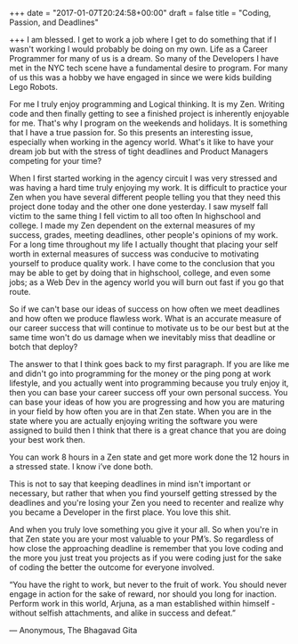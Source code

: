 +++
date = "2017-01-07T20:24:58+00:00"
draft = false
title = "Coding, Passion, and Deadlines"

+++
I am blessed. I get to work a job where I get to do something that if I wasn't working I would probably be doing on my own. Life as a Career Programmer for many of us is a dream. So many of the Developers I have met in the NYC tech scene have a fundamental desire to program. For many of us this was a hobby we have engaged in since we were kids building Lego Robots. 


For me I truly enjoy programming and Logical thinking. It is my Zen. Writing code and then finally getting to see a finished project is inherently enjoyable for me. That's why I program on the weekends and holidays. It is something that I have a true passion for. So this presents an interesting issue, especially when working in the agency world. What's it like to have your dream job but with the stress of tight deadlines and Product Managers competing for your time?


When I first started working in the agency circuit I was very stressed and was having a hard time truly enjoying my work. It is difficult to practice your Zen when you have several different people telling you that they need this project done today and the other one done yesterday. I saw myself fall victim to the same thing I fell victim to all too often In highschool and college. I made my Zen dependent on the external measures of my success, grades, meeting deadlines, other people's opinions of my work.  For a long time throughout my life I actually thought that placing your self worth in external measures of success was conducive to motivating yourself to produce quality work. I have come to the conclusion that you may be able to get by doing that in highschool, college, and even some jobs; as a Web Dev in the agency world you will burn out fast if you go that route.


So if we can't base our ideas of success on how often we meet deadlines and how often we produce flawless work. What is an accurate measure of our career success that will continue to motivate us to be our best but at the same time won't do us damage when we inevitably miss that deadline or botch that deploy? 


The answer to that I think goes back to my first paragraph. If you are like me and didn't go into programming for the money or the ping pong at work lifestyle, and you actually went into programming because you truly enjoy it, then you can base your career success off your own personal success. You can base your ideas of how you are progressing and how you are maturing in your field by how often you are in that Zen state. When you are in the state where you are actually enjoying writing the software you were assigned to build then I think that there is a great chance that you are doing your best work then. 


You can work 8 hours in a Zen state and get more work done the 12 hours in a stressed state. I know i’ve done both. 


This is not to say that keeping deadlines in mind isn't important or necessary, but rather that when you find yourself getting stressed by the deadlines and you're losing your Zen you need to recenter and realize why you became a Developer in the first place. You love this shit. 


And when you truly love something you give it your all. So when you're in that Zen state you are your most valuable to your PM’s. So regardless of how close the approaching deadline is remember that you love coding and the more you just treat you projects as if you were coding just for the sake of coding the better the outcome for everyone involved. 









“You have the right to work, but never to the fruit of work. You should never engage in action for the sake of reward, nor should you long for inaction. Perform work in this world, Arjuna, as a man established within himself - without selfish attachments, and alike in success and defeat.”

― Anonymous, The Bhagavad Gita